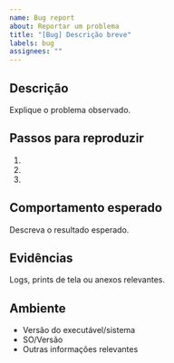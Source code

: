 ```yaml
---
name: Bug report
about: Reportar um problema
title: "[Bug] Descrição breve"
labels: bug
assignees: ""
---
```


## Descrição
Explique o problema observado.

## Passos para reproduzir
1. 
2. 
3. 

## Comportamento esperado
Descreva o resultado esperado.

## Evidências
Logs, prints de tela ou anexos relevantes.

## Ambiente
- Versão do executável/sistema
- SO/Versão
- Outras informações relevantes